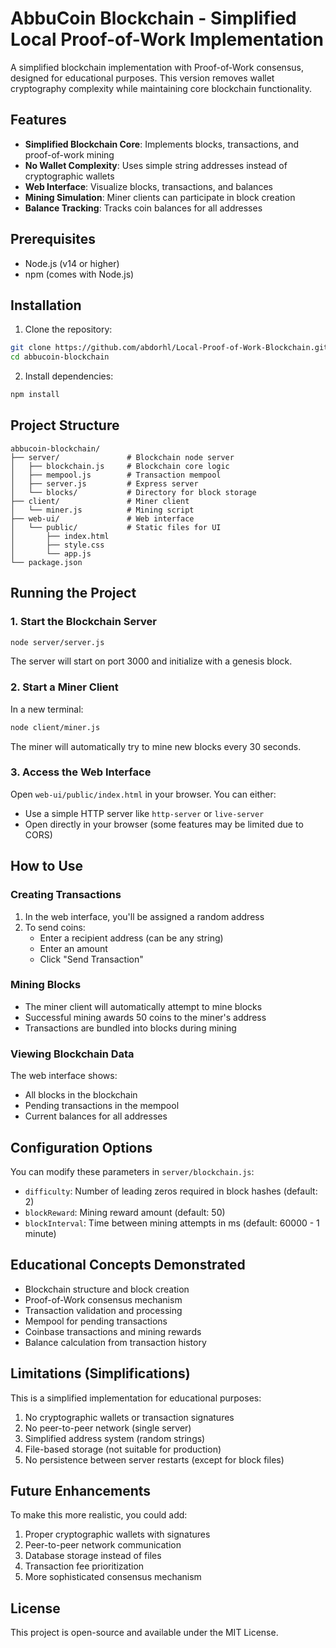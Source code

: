 # AbbuCoin Blockchain - Simplified Local Proof-of-Work Implementation

A simplified blockchain implementation with Proof-of-Work consensus, designed for educational purposes. This version removes wallet cryptography complexity while maintaining core blockchain functionality.

## Features

- **Simplified Blockchain Core**: Implements blocks, transactions, and proof-of-work mining
- **No Wallet Complexity**: Uses simple string addresses instead of cryptographic wallets
- **Web Interface**: Visualize blocks, transactions, and balances
- **Mining Simulation**: Miner clients can participate in block creation
- **Balance Tracking**: Tracks coin balances for all addresses

## Prerequisites

- Node.js (v14 or higher)
- npm (comes with Node.js)

## Installation

1. Clone the repository:
```bash
git clone https://github.com/abdorhl/Local-Proof-of-Work-Blockchain.git
cd abbucoin-blockchain
```

2. Install dependencies:
```bash
npm install
```

## Project Structure

```
abbucoin-blockchain/
├── server/               # Blockchain node server
│   ├── blockchain.js     # Blockchain core logic
│   ├── mempool.js        # Transaction mempool
│   ├── server.js         # Express server
│   └── blocks/           # Directory for block storage
├── client/               # Miner client
│   └── miner.js          # Mining script
├── web-ui/               # Web interface
│   └── public/           # Static files for UI
│       ├── index.html
│       ├── style.css
│       └── app.js
└── package.json
```

## Running the Project

### 1. Start the Blockchain Server

```bash
node server/server.js
```

The server will start on port 3000 and initialize with a genesis block.

### 2. Start a Miner Client

In a new terminal:
```bash
node client/miner.js
```

The miner will automatically try to mine new blocks every 30 seconds.

### 3. Access the Web Interface

Open `web-ui/public/index.html` in your browser. You can either:
- Use a simple HTTP server like `http-server` or `live-server`
- Open directly in your browser (some features may be limited due to CORS)

## How to Use

### Creating Transactions

1. In the web interface, you'll be assigned a random address
2. To send coins:
   - Enter a recipient address (can be any string)
   - Enter an amount
   - Click "Send Transaction"

### Mining Blocks

- The miner client will automatically attempt to mine blocks
- Successful mining awards 50 coins to the miner's address
- Transactions are bundled into blocks during mining

### Viewing Blockchain Data

The web interface shows:
- All blocks in the blockchain
- Pending transactions in the mempool
- Current balances for all addresses

## Configuration Options

You can modify these parameters in `server/blockchain.js`:

- `difficulty`: Number of leading zeros required in block hashes (default: 2)
- `blockReward`: Mining reward amount (default: 50)
- `blockInterval`: Time between mining attempts in ms (default: 60000 - 1 minute)

## Educational Concepts Demonstrated

- Blockchain structure and block creation
- Proof-of-Work consensus mechanism
- Transaction validation and processing
- Mempool for pending transactions
- Coinbase transactions and mining rewards
- Balance calculation from transaction history

## Limitations (Simplifications)

This is a simplified implementation for educational purposes:

1. No cryptographic wallets or transaction signatures
2. No peer-to-peer network (single server)
3. Simplified address system (random strings)
4. File-based storage (not suitable for production)
5. No persistence between server restarts (except for block files)

## Future Enhancements

To make this more realistic, you could add:

1. Proper cryptographic wallets with signatures
2. Peer-to-peer network communication
3. Database storage instead of files
4. Transaction fee prioritization
5. More sophisticated consensus mechanism

## License

This project is open-source and available under the MIT License.
